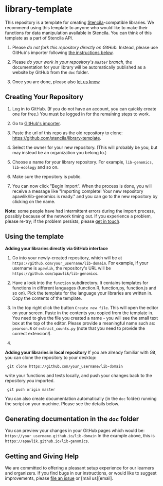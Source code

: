 # library-template

This repository is a template for creating [Stencila][stencila-site]-compatible libraries.
We recommend using this template to anyone who would like to make their functions for data
manipulation available in Stencila. You can think of this template as a part of Stencila API.

1.  Please *do not fork this repository directly on GitHub.*
    Instead, please use GitHub's importer following [the instructions below](#creating-your-repository).

2.  Please *do your work in your repository's `master` branch*,
    the documentation for your library will be 
    automatically published as a website by GitHub from the `doc` folder.

3.  Once you are done, please also [let us know][contact] 



## Creating Your Repository

1.  Log in to GitHub.
    (If you do not have an account, you can quickly create one for free.)
    You must be logged in for the remaining steps to work.

2.  Go to [GitHub's importer][importer].

3.  Paste the url of this repo as the old repository to clone:
    <https://github.com/stencila/library-template>.

4.  Select the owner for your new repository.
    (This will probably be you, but may instead be an organization you belong to.)

5.  Choose a name for your library repository.
    For example, `lib-genomics`, `lib-ecology` and so on.

6.  Make sure the repository is public.

7.   You can now click "Begin Import".
    When the process is done,
    you will receive a message like
    "Importing complete! Your new repository apawlik/lib-genomics is ready."
    and you can go to the new repository by clicking on the name.

**Note:**
some people have had intermittent errors during the import process,
possibly because of the network timing out.
If you experience a problem, please re-try;
if the problem persists,
please [get in touch](#getting-and-giving-help).

## Using the template

**Adding your libraries directly via GitHub interface**

1.  Go into your newly-created repository,
    which will be at `https://github.com/your_username/lib-domain`.
    For example,
    if your username is `apawlik`,
    the repository's URL will be `https://github.com/apawlik/lib-genomics`.

2.  Have a look into the `function` subdirectory. It contains templates for
functions in different languages (function.R, function,py, function.js and so on).
Pick the template for the language your libraries are written in. Copy the contents of the template.

3. In the top right click the button `Create new file`. This will open the editor on your screen.
Paste in the contents you copied from the template in. You need to give the file you created a name -
you will see the small text box at the top of the editor. Please provide a meaningful name such as:
`pearson.R` or `extract_counts.py` (note that you need to provide the correct extension!).

4.  

**Adding your libraries in local repository**
If you are already familiar with Git,
you can clone the repository to your desktop: 

```
 git clone https://github.com/your_username/lib-domain
```

write your functions and tests locally, and push your changes back to the repository you imported.

```
 git push origin master
```
    
 You can also create documentation automatically (in the `doc` folder) running the script on your machine.
 Please see the details below.


## Generating documentation in the `doc` folder

You can preview your changes in your GitHub pages which would be: `https://your_username.github.io/lib-domain`
In the example above, this is `https://apawlik.github.io/lib-genomics`.


## Getting and Giving Help

We are committed to offering a pleasant setup experience for our learners and organizers.
If you find bugs in our instructions,
or would like to suggest improvements,
please [file an issue][issues]
or [mail us][email].

[contact]: mailto:hello@stenci.la
[conduct]: https://github.com/stencila/policies/blob/master/CONDUCT.md
[community-forum]: https://github.com/stencila/libcore/blob/master/docs/community.stenci.la
[github]: http://github.com
[importer]: https://github.com/new/import
[issues]: https://help.github.com/articles/creating-an-issue/
[how-contribute]: https://egghead.io/series/how-to-contribute-to-an-open-source-project-on-github
[stencila-site]: http://stenci.la/
[stencila-repo]: https://github.com/stencila/stencila
[stencila-twitter]: https://twitter.com/stencila
[stencila-gitter]: https://gitter.im/stencila/stencila/
[markdown]: https://daringfireball.net/projects/markdown
[libcore-contribute]: https://github.com/stencila/libcore/blob/master/CONTRIBUTING.md
[libraries-contribute]: computation/functions.md#domain-specific-libraries
[new-functions]: computation/functions.md#adding-new-functions
[node-contribute]: https://github.com/stencila/node/CONTRIBUTING.md
[desktop-contribute]: https://github.com/stencila/desktop/blob/master/CONTRIBUTING.md
[cli-contribute]: https://github.com/stencila/cli/CONTRIBUTING.md
[hub-contribute]: https://github.com/stencila/hub/CONTRIBUTING.md
[cloud-contribute]: https://github.com/stencila/cloud/CONTRIBUTING.md
[images-contribute]: https://github.com/stencila/images/CONTRIBUTING.md
